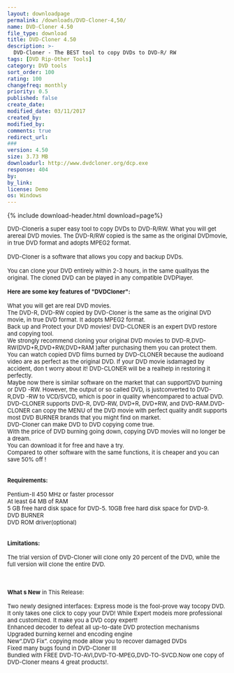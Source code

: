 ```yaml
---
layout: downloadpage
permalink: /downloads/DVD-Cloner-4,50/
name: DVD-Cloner 4.50
file_type: download
title: DVD-Cloner 4.50
description: >-
  DVD-Cloner - The BEST tool to copy DVDs to DVD-R/ RW
tags: [DVD Rip-Other Tools]
category: DVD tools
sort_order: 100
rating: 100
changefreq: monthly
priority: 0.5
published: false
create_date:
modified_date: 03/11/2017
created_by:
modified_by:
comments: true
redirect_url:
###
version: 4.50
size: 3.73 MB
downloadurl: http://www.dvdcloner.org/dcp.exe
response: 404
by:
by_link:
license: Demo
os: Windows
---
```


{% include download-header.html download=page%}

<p style="fix-download-text !important">
<p><font size="2">DVD-Cloneris a super easy tool to copy DVDs to DVD-R/RW. What you will get arereal DVD movies. The DVD-R/RW copied is the same as the original DVDmovie, in true DVD format and adopts MPEG2 format. <br />
<br />
DVD-Cloner is a software that allows you copy and backup DVDs.<br />
<br />
You can clone your DVD entirely within 2-3 hours, in the same qualityas the original. The cloned DVD can be played in any compatible DVDPlayer.<br />
<br />
<span><strong>Here are some key features of "DVDCloner":</strong></span><br />
<br />
What you will get are real DVD movies.<br />
The DVD-R, DVD-RW copied by DVD-Cloner is the same as the original DVD movie, in true DVD format. It adopts MPEG2 format.<br />
Back up and Protect your DVD movies! DVD-CLONER is an expert DVD restore and copying tool.<br />
We strongly recommend cloning your original DVD movies to DVD-R,DVD-RW(DVD+R,DVD+RW,DVD+RAM )after purchasing them you can protect them. <br />
You can watch copied DVD films burned by DVD-CLONER because the audioand video are as perfect as the original DVD. If your DVD movie isdamaged by accident, don t worry about it! DVD-CLONER will be a realhelp in restoring it perfectly. <br />
Maybe now there is similar software on the market that can supportDVD burning or DVD -RW. However, the output or so called DVD, is justconverted to DVD-R,DVD -RW to VCD/SVCD, which is poor in quality whencompared to actual DVD.<br />
DVD-CLONER supports DVD-R, DVD-RW, DVD+R, DVD+RW, and DVD-RAM.DVD-CLONER can copy the MENU of the DVD movie with perfect quality andit supports most DVD BURNER brands that you might find on market.<br />
DVD-Cloner can make DVD to DVD copying come true.<br />
With the price of DVD burning going down, copying DVD movies will no longer be a dream.<br />
You can download it for free and have a try.<br />
Compared to other software with the same functions, it is cheaper and you can save 50% off !<br />
<br />
<br />
<span><strong>Requirements:</strong></span><br />
<br />
Pentium-II 450 MHz or faster processor<br />
At least 64 MB of RAM<br />
5 GB free hard disk space for DVD-5. 10GB free hard disk space for DVD-9.<br />
DVD BURNER<br />
DVD ROM driver(optional)<br />
<br />
<br />
<span><strong>Limitations:</strong></span><br />
<br />
The trial version of DVD-Cloner will clone only 20 percent of the DVD, while the full version will clone the entire DVD.<br />
</font></p>
<div class="celltext_big"><br />
<br />
<font size="2"><strong>What s New</strong> in This Release:<br />
<br />
Two newly designed interfaces: Express mode is the fool-prove way tocopy DVD. It only takes one click to copy your DVD! While Expert modeis more professional and customized. It make you a DVD copy expert!<br />
Enhanced decoder to defeat all up-to-date DVD protection mechanisms Upgraded burning kernel and encoding engine<br />
New“.DVD Fix”. copying mode allow you to recover damaged DVDs<br />
Fixed many bugs found in DVD-Cloner III<br />
Bundled with FREE DVD-TO-AVI,DVD-TO-MPEG,DVD-TO-SVCD.Now one copy of DVD-Cloner means 4 great products!.</font></div></p>
